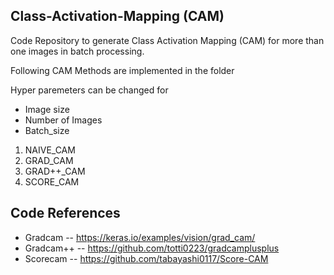 ## Class-Activation-Mapping (CAM)

 Code Repository to generate Class Activation Mapping (CAM) for more than one images in batch processing.

 Following CAM Methods are implemented in the folder
 
 Hyper paremeters can be changed for
 - Image size
 - Number of Images
 - Batch_size

1. NAIVE_CAM
2. GRAD_CAM
3. GRAD++_CAM
4. SCORE_CAM

## Code References
- Gradcam -- https://keras.io/examples/vision/grad_cam/
- Gradcam++ -- https://github.com/totti0223/gradcamplusplus
- Scorecam -- https://github.com/tabayashi0117/Score-CAM
